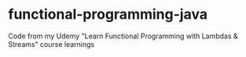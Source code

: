 # functional-programming-java
Code from my Udemy "Learn Functional Programming with Lambdas &amp; Streams" course learnings
